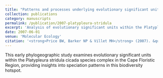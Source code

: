 ```yaml
---
title: "Patterns and processes underlying evolutionary significant units in the Platypleura stridula species complex"
collection: publications
category: manuscripts
permalink: /publication/2007-platypleura-stridula
excerpt: 'Analysis of evolutionary significant units within the Platypleura stridula species complex in the Cape Floristic Region, South Africa.'
date: 2007-06-01
venue: 'Molecular Ecology'
citation: '<strong>Price BW, Barker NP & Villet MH</strong> (2007). &quot;Patterns and processes underlying evolutionary significant units in the <i>Platypleura stridula</i> L. species complex (Hemiptera: Cicadidae) in the Cape Floristic Region, South Africa.&quot; <i>Molecular Ecology</i> 16: 2574-2588.'
---
```


This early phylogeographic study examines evolutionary significant units within the Platypleura stridula cicada species complex in the Cape Floristic Region, providing insights into speciation patterns in this biodiversity hotspot.
